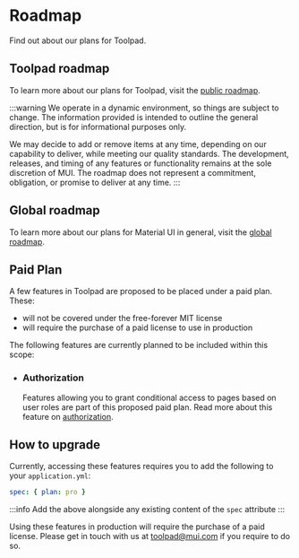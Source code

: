 # Roadmap

<p class="description">Find out about our plans for Toolpad.</p>

## Toolpad roadmap

To learn more about our plans for Toolpad, visit the [public roadmap](https://github.com/orgs/mui/projects/9).

:::warning
We operate in a dynamic environment, so things are subject to change.
The information provided is intended to outline the general direction, but is for informational purposes only.

We may decide to add or remove items at any time, depending on our capability to deliver, while meeting our quality standards.
The development, releases, and timing of any features or functionality remains at the sole discretion of MUI.
The roadmap does not represent a commitment, obligation, or promise to deliver at any time.
:::

## Global roadmap

To learn more about our plans for Material UI in general, visit the [global roadmap](/material-ui/discover-more/roadmap/).

## Paid Plan

A few features in Toolpad are proposed to be placed under a paid plan. These:

- will not be covered under the free-forever MIT license
- will require the purchase of a paid license to use in production

The following features are currently planned to be included within this scope:

- ### Authorization

  Features allowing you to grant conditional access to pages based on user roles are part of this proposed paid plan. Read more about this feature on [authorization](/toolpad/studio/concepts/rbac/).

## How to upgrade

Currently, accessing these features requires you to add the following to your `application.yml`:

```yml
spec: { plan: pro }
```

:::info
Add the above alongside any existing content of the `spec` attribute
:::

Using these features in production will require the purchase of a paid license. Please get in touch with us at [toolpad@mui.com](mailto:toolpad@mui.com) if you require to do so.

